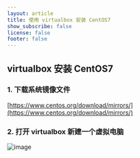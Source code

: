 ```yaml
---
layout: article
title: 使用 virtualbox 安装 CentOS7
show_subscribe: false
license: false
footer: false
---
```

## virtualbox 安装 CentOS7
### 1. 下载系统镜像文件
  [https://www.centos.org/download/mirrors/](https://www.centos.org/download/mirrors/)  

### 2. 打开 virtualbox 新建一个虚拟电脑
  ![image](/images/post_images/newvbox.png)